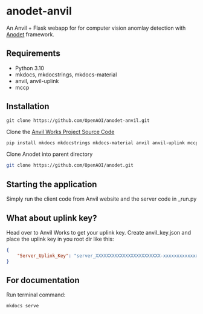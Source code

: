 # anodet-anvil
An Anvil + Flask webapp for for computer vision anomlay detection with [Anodet](https://github.com/OpenAOI/anodet) framework.

## Requirements
- Python 3.10
- mkdocs, mkdocstrings, mkdocs-material
- anvil, anvil-uplink
- mccp


## Installation

```
git clone https://github.com/OpenAOI/anodet-anvil.git
```

Clone the <a href="https://anvil.works/build#clone:JT6SCPFZFHLBPZ6K=SDLUIZFY3TF7DKYEMR2HJWDA|YZFAF3UQ2TEZDHTQ=DUSY6UWZ2WDCVXNUJYFEU6NW|5IMMJBKGCSO6YGHB=K2QYA32ANY6JM6L3SQVCNJWH">Anvil Works Project Source Code</a>

```bash
pip install mkdocs mkdocstrings mkdocs-material anvil anvil-uplink mccp
```

Clone Anodet into parent directory

```bash
git clone https://github.com/OpenAOI/anodet.git
```

## Starting the application

Simply run the client code from Anvil website and the server code in _run.py

## What about uplink key?

Head over to Anvil Works to get your uplink key. Create anvil_key.json and place the uplink key in you root dir like this:
```json
{
    "Server_Uplink_Key": "server_XXXXXXXXXXXXXXXXXXXXXXXX-xxxxxxxxxxxxxxxxx"
}
```

## For documentation

Run terminal command:

```bash
mkdocs serve
```
